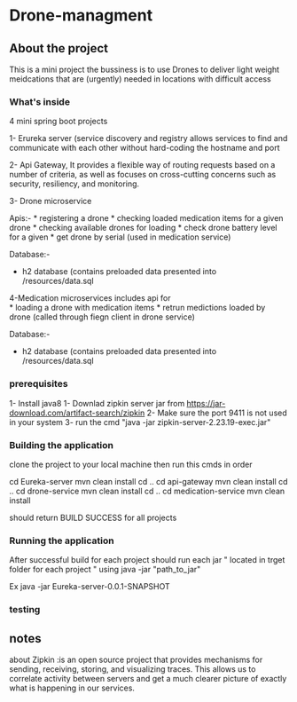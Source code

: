 # Drone-managment

## About the project 
This is a mini project the bussiness is to use Drones to deliver light weight meidcations that are (urgently) needed in locations with difficult access


### What's inside 

4 mini spring boot projects

1- Erureka server (service discovery and registry allows services to find and communicate with each other without hard-coding the hostname and port 

2- Api Gateway, It provides a flexible way of routing requests based on a number of criteria, as well as focuses on cross-cutting concerns such as security, resiliency, and monitoring.

3- Drone microservice

Apis:-
    * registering a drone 
    * checking loaded medication items for a given drone
    * checking available drones for loading
    * check drone battery level for a given 
    * get drone by serial (used in medication service)

Database:-

   * h2 database (contains preloaded data presented into /resources/data.sql 
   
4-Medication microservices 
  includes api for  
    * loading a drone with medication items
    * retrun medictions loaded by drone (called through fiegn client in drone service)
    
Database:-

   * h2 database (contains preloaded data presented into /resources/data.sql 

### prerequisites


1- Install java8
1- Downlad zipkin server jar from https://jar-download.com/artifact-search/zipkin 
2- Make sure the port 9411 is not used in your system 
3- run the cmd "java -jar zipkin-server-2.23.19-exec.jar"



### Building the application
clone the project to your local machine 
then run this cmds in order 

cd Eureka-server
mvn clean install 
cd ..
cd api-gateway 
mvn clean install 
cd .. 
cd drone-service
mvn clean install
cd .. 
cd medication-service 
mvn clean install

should return BUILD SUCCESS for all projects 

### Running the application

After successful build for each project should run each jar " located in trget folder for each project " using java -jar "path_to_jar"

Ex java -jar Eureka-server-0.0.1-SNAPSHOT

### testing 




## notes 
about Zipkin :is an open source project that provides mechanisms for sending, receiving, storing, and visualizing traces. This allows us to correlate activity between servers and get a much clearer picture of exactly what is happening in our services. 
